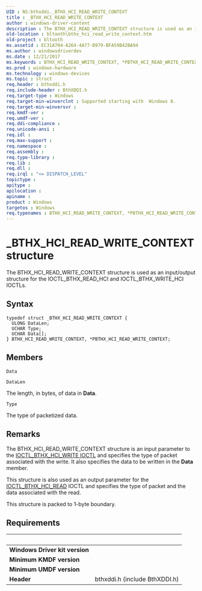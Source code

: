 ```yaml
---
UID : NS:bthxddi._BTHX_HCI_READ_WRITE_CONTEXT
title : _BTHX_HCI_READ_WRITE_CONTEXT
author : windows-driver-content
description : The BTHX_HCI_READ_WRITE_CONTEXT structure is used as an input/output structure for the IOCTL_BTHX_READ_HCI and IOCTL_BTHX_WRITE_HCI IOCTLs.
old-location : bltooth\bthx_hci_read_write_context.htm
old-project : bltooth
ms.assetid : EC31A704-A264-4A77-B979-BFA59B42BA94
ms.author : windowsdriverdev
ms.date : 12/21/2017
ms.keywords : BTHX_HCI_READ_WRITE_CONTEXT, *PBTHX_HCI_READ_WRITE_CONTEXT, bltooth.bthx_hci_read_write_context, PBTHX_HCI_READ_WRITE_CONTEXT structure pointer [Bluetooth Devices], PBTHX_HCI_READ_WRITE_CONTEXT, BTHX_HCI_READ_WRITE_CONTEXT structure [Bluetooth Devices], bthxddi/BTHX_HCI_READ_WRITE_CONTEXT, _BTHX_HCI_READ_WRITE_CONTEXT, bthxddi/PBTHX_HCI_READ_WRITE_CONTEXT
ms.prod : windows-hardware
ms.technology : windows-devices
ms.topic : struct
req.header : bthxddi.h
req.include-header : BthXDDI.h
req.target-type : Windows
req.target-min-winverclnt : Supported starting with  Windows 8.
req.target-min-winversvr : 
req.kmdf-ver : 
req.umdf-ver : 
req.ddi-compliance : 
req.unicode-ansi : 
req.idl : 
req.max-support : 
req.namespace : 
req.assembly : 
req.type-library : 
req.lib : 
req.dll : 
req.irql : "<= DISPATCH_LEVEL"
topictype : 
apitype : 
apilocation : 
apiname : 
product : Windows
targetos : Windows
req.typenames : BTHX_HCI_READ_WRITE_CONTEXT, *PBTHX_HCI_READ_WRITE_CONTEXT
---
```


# _BTHX_HCI_READ_WRITE_CONTEXT structure
The BTHX_HCI_READ_WRITE_CONTEXT structure is used as an input/output structure for  the IOCTL_BTHX_READ_HCI and IOCTL_BTHX_WRITE_HCI IOCTLs.

## Syntax
````
typedef struct _BTHX_HCI_READ_WRITE_CONTEXT {
  ULONG DataLen;
  UCHAR Type;
  UCHAR Data[];
} BTHX_HCI_READ_WRITE_CONTEXT, *PBTHX_HCI_READ_WRITE_CONTEXT;
````

## Members


`Data`



`DataLen`

The length, in bytes, of data in <b>Data</b>.

`Type`

The type of packetized data.

## Remarks
The BTHX_HCI_READ_WRITE_CONTEXT structure is an input parameter to the <a href="..\bthxddi\ni-bthxddi-ioctl_bthx_write_hci.md">IOCTL_BTHX_HCI_WRITE IOCTL</a> and specifies the type of packet associated with the write. It also specifies the data to be written in the <b>Data</b> member.

This structure is also used as an output parameter for the <a href="..\bthxddi\ni-bthxddi-ioctl_bthx_read_hci.md">IOCTL_BTHX_HCI_READ</a> IOCTL and specifies the type of packet and the data associated with the read.

This structure is packed to 1-byte boundary.

## Requirements
| &nbsp; | &nbsp; |
| ---- |:---- |
| **Windows Driver kit version** |  |
| **Minimum KMDF version** |  |
| **Minimum UMDF version** |  |
| **Header** | bthxddi.h (include BthXDDI.h) |